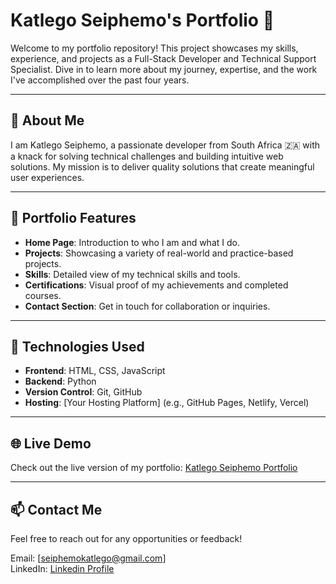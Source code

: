 # Katlego Seiphemo's Portfolio 🌟  

Welcome to my portfolio repository! This project showcases my skills, experience, and projects as a Full-Stack Developer and Technical Support Specialist. Dive in to learn more about my journey, expertise, and the work I've accomplished over the past four years.

---

## 🚀 **About Me**  

I am Katlego Seiphemo, a passionate developer from South Africa 🇿🇦 with a knack for solving technical challenges and building intuitive web solutions. My mission is to deliver quality solutions that create meaningful user experiences.  

---

## 📂 **Portfolio Features**  

- **Home Page**: Introduction to who I am and what I do.  
- **Projects**: Showcasing a variety of real-world and practice-based projects.  
- **Skills**: Detailed view of my technical skills and tools.  
- **Certifications**: Visual proof of my achievements and completed courses.  
- **Contact Section**: Get in touch for collaboration or inquiries.  

---

## 🔧 **Technologies Used**  

- **Frontend**: HTML, CSS, JavaScript  
- **Backend**: Python  
- **Version Control**: Git, GitHub  
- **Hosting**: [Your Hosting Platform] (e.g., GitHub Pages, Netlify, Vercel)  

---

## 🌐 **Live Demo**  

Check out the live version of my portfolio: [Katlego Seiphemo Portfolio](https://katlegoseiphemo.github.io/My-Portofolio/)  

---

##  **📫 Contact Me**
Feel free to reach out for any opportunities or feedback!

Email: [seiphemokatlego@gmail.com]  
LinkedIn: [Linkedin Profile](https://www.linkedin.com/in/katlego-seiphemo-819779328?utm_source=share&utm_campaign=share_via&utm_content=profile&utm_medium=android_app)
